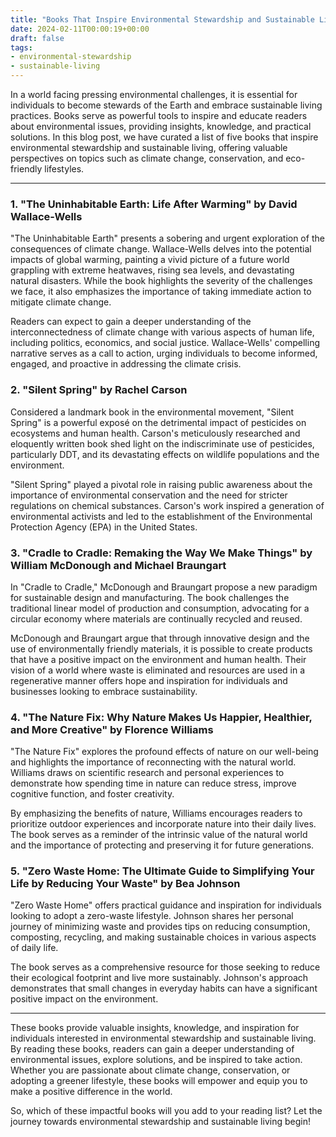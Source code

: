 ```yaml
---
title: "Books That Inspire Environmental Stewardship and Sustainable Living"
date: 2024-02-11T00:00:19+00:00
draft: false
tags:
- environmental-stewardship
- sustainable-living
---
```


In a world facing pressing environmental challenges, it is essential for individuals to become stewards of the Earth and embrace sustainable living practices. Books serve as powerful tools to inspire and educate readers about environmental issues, providing insights, knowledge, and practical solutions. In this blog post, we have curated a list of five books that inspire environmental stewardship and sustainable living, offering valuable perspectives on topics such as climate change, conservation, and eco-friendly lifestyles.

---

### 1. "The Uninhabitable Earth: Life After Warming" by David Wallace-Wells

"The Uninhabitable Earth" presents a sobering and urgent exploration of the consequences of climate change. Wallace-Wells delves into the potential impacts of global warming, painting a vivid picture of a future world grappling with extreme heatwaves, rising sea levels, and devastating natural disasters. While the book highlights the severity of the challenges we face, it also emphasizes the importance of taking immediate action to mitigate climate change.

Readers can expect to gain a deeper understanding of the interconnectedness of climate change with various aspects of human life, including politics, economics, and social justice. Wallace-Wells' compelling narrative serves as a call to action, urging individuals to become informed, engaged, and proactive in addressing the climate crisis.

### 2. "Silent Spring" by Rachel Carson

Considered a landmark book in the environmental movement, "Silent Spring" is a powerful exposé on the detrimental impact of pesticides on ecosystems and human health. Carson's meticulously researched and eloquently written book shed light on the indiscriminate use of pesticides, particularly DDT, and its devastating effects on wildlife populations and the environment.

"Silent Spring" played a pivotal role in raising public awareness about the importance of environmental conservation and the need for stricter regulations on chemical substances. Carson's work inspired a generation of environmental activists and led to the establishment of the Environmental Protection Agency (EPA) in the United States.

### 3. "Cradle to Cradle: Remaking the Way We Make Things" by William McDonough and Michael Braungart

In "Cradle to Cradle," McDonough and Braungart propose a new paradigm for sustainable design and manufacturing. The book challenges the traditional linear model of production and consumption, advocating for a circular economy where materials are continually recycled and reused.

McDonough and Braungart argue that through innovative design and the use of environmentally friendly materials, it is possible to create products that have a positive impact on the environment and human health. Their vision of a world where waste is eliminated and resources are used in a regenerative manner offers hope and inspiration for individuals and businesses looking to embrace sustainability.

### 4. "The Nature Fix: Why Nature Makes Us Happier, Healthier, and More Creative" by Florence Williams

"The Nature Fix" explores the profound effects of nature on our well-being and highlights the importance of reconnecting with the natural world. Williams draws on scientific research and personal experiences to demonstrate how spending time in nature can reduce stress, improve cognitive function, and foster creativity.

By emphasizing the benefits of nature, Williams encourages readers to prioritize outdoor experiences and incorporate nature into their daily lives. The book serves as a reminder of the intrinsic value of the natural world and the importance of protecting and preserving it for future generations.

### 5. "Zero Waste Home: The Ultimate Guide to Simplifying Your Life by Reducing Your Waste" by Bea Johnson

"Zero Waste Home" offers practical guidance and inspiration for individuals looking to adopt a zero-waste lifestyle. Johnson shares her personal journey of minimizing waste and provides tips on reducing consumption, composting, recycling, and making sustainable choices in various aspects of daily life.

The book serves as a comprehensive resource for those seeking to reduce their ecological footprint and live more sustainably. Johnson's approach demonstrates that small changes in everyday habits can have a significant positive impact on the environment.

---

These books provide valuable insights, knowledge, and inspiration for individuals interested in environmental stewardship and sustainable living. By reading these books, readers can gain a deeper understanding of environmental issues, explore solutions, and be inspired to take action. Whether you are passionate about climate change, conservation, or adopting a greener lifestyle, these books will empower and equip you to make a positive difference in the world.

So, which of these impactful books will you add to your reading list? Let the journey towards environmental stewardship and sustainable living begin!